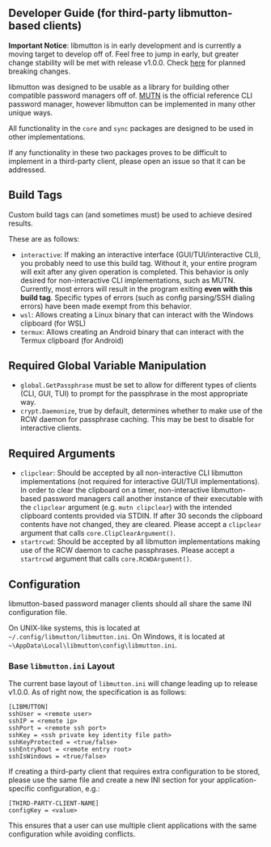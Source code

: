 ## Developer Guide (for third-party libmutton-based clients)
**Important Notice**: libmutton is in early development and is currently a moving target to develop off of. Feel free to jump in early, but greater change stability will be met with release v1.0.0. Check [here](https://github.com/rwinkhart/libmutton/blob/main/wiki/breaking.md) for planned breaking changes.

libmutton was designed to be usable as a library for building other compatible password managers off of. [MUTN](https://github.com/rwinkhart/MUTN) is the official reference CLI password manager, however libmutton can be implemented in many other unique ways.

All functionality in the `core` and `sync` packages are designed to be used in other implementations.

If any functionality in these two packages proves to be difficult to implement in a third-party client, please open an issue so that it can be addressed.

## Build Tags
Custom build tags can (and sometimes must) be used to achieve desired results.

These are as follows:
- `interactive`: If making an interactive interface (GUI/TUI/interactive CLI), you probably need to use this build tag. Without it, your entire program will exit after any given operation is completed. This behavior is only desired for non-interactive CLI implementations, such as MUTN. Currently, most errors will result in the program exiting **even with this build tag**. Specific types of errors (such as config parsing/SSH dialing errors) have been made exempt from this behavior.
- `wsl`: Allows creating a Linux binary that can interact with the Windows clipboard (for WSL)
- `termux`: Allows creating an Android binary that can interact with the Termux clipboard (for Android)

## Required Global Variable Manipulation
- `global.GetPassphrase` must be set to allow for different types of clients (CLI, GUI, TUI) to prompt for the passphrase in the most appropriate way.
- `crypt.Daemonize`, true by default, determines whether to make use of the RCW daemon for passphrase caching. This may be best to disable for interactive clients.

## Required Arguments
- `clipclear`: Should be accepted by all non-interactive CLI libmutton implementations (not required for interactive GUI/TUI implementations). In order to clear the clipboard on a timer, non-interactive libmutton-based password managers call another instance of their executable with the `clipclear` argument (e.g. `mutn clipclear`) with the intended clipboard contents provided via STDIN. If after 30 seconds the clipboard contents have not changed, they are cleared. Please accept a `clipclear` argument that calls `core.ClipClearArgument()`.
- `startrcwd`: Should be accepted by all libmutton implementations making use of the RCW daemon to cache passphrases. Please accept a `startrcwd` argument that calls `core.RCWDArgument()`.

## Configuration
libmutton-based password manager clients should all share the same INI configuration file.

On UNIX-like systems, this is located at `~/.config/libmutton/libmutton.ini`. On Windows, it is located at `~\AppData\Local\libmutton\config\libmutton.ini`.

### Base `libmutton.ini` Layout
The current base layout of `libmutton.ini` will change leading up to release v1.0.0. As of right now, the specification is as follows:
```
[LIBMUTTON]
sshUser = <remote user>
sshIP = <remote ip>
sshPort = <remote ssh port>
sshKey = <ssh private key identity file path>
sshKeyProtected = <true/false>
sshEntryRoot = <remote entry root>
sshIsWindows = <true/false>
```
If creating a third-party client that requires extra configuration to be stored, please use the same file and create a new INI section for your application-specific configuration, e.g.:
```
[THIRD-PARTY-CLIENT-NAME]
configKey = <value>
```
This ensures that a user can use multiple client applications with the same configuration while avoiding conflicts.
